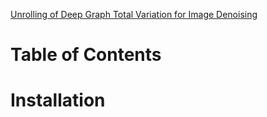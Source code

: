 [Unrolling of Deep Graph Total Variation for Image Denoising](https://arxiv.org/abs/2010.11290)

Table of Contents
=================

# Installation
